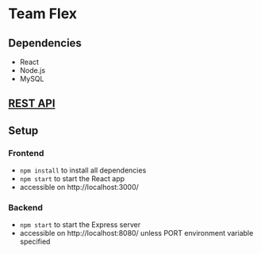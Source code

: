 # Team Flex

## Dependencies
- React
- Node.js
- MySQL

## [REST API](https://gitlab.com/cpsc319-2019w2/icbc/team-flex/team-flex/-/blob/master/shared/api/openapi.yaml)

## Setup

### Frontend
- `npm install` to install all dependencies
- `npm start` to start the React app
- accessible on http://localhost:3000/

### Backend
- `npm start` to start the Express server
- accessible on http://localhost:8080/ unless PORT environment variable specified
